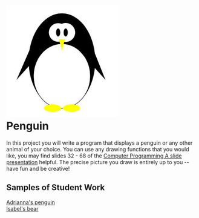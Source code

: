 ![](Penguin.JPG)   
Penguin
=============

In this project you will write a program that displays a penguin or any other animal of your choice. You can use any drawing functions that you would like, you may find slides 32 - 68 of the [Computer Programming A slide presentation](https://docs.google.com/presentation/d/1fm_Di0qR4HpRWTf8tJtcW3u5by3OrilfXIPZ517K1js/edit?usp=sharing) helpful. The precise picture you draw is entirely up to you -- have fun and be creative!

Samples of Student Work
-----------------------
[Adrianna's penguin](http://bartalottia16.github.io/Penguin)  
[Isabel's bear](http://isabel98b.github.io/Penguin/)  


